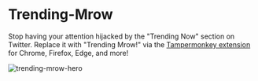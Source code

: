 # Trending-Mrow
Stop having your attention hijacked by the "Trending Now" section on Twitter. Replace it with "Trending Mrow!" via the [Tampermonkey extension](https://www.tampermonkey.net/) for Chrome, Firefox, Edge, and more!

![trending-mrow-hero](https://user-images.githubusercontent.com/22781064/213944293-eee630a5-ff0a-446b-90e1-1cb27c4c977e.png)
